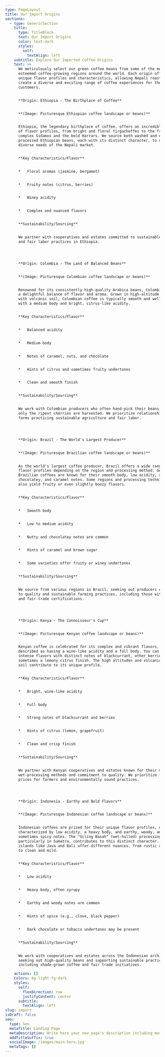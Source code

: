 ```yaml
---
type: PageLayout
title: Our Import Origins
sections:
  - type: GenericSection
    title:
      type: TitleBlock
      text: Our Import Origins
      color: text-dark
      styles:
        self:
          textAlign: left
    subtitle: Explore Our Imported Coffee Origins
    text: >+
      We meticulously select our green coffee beans from some of the most
      esteemed coffee-growing regions around the world. Each origin offers
      unique flavor profiles and characteristics, allowing Nepali roasters to
      create a diverse and exciting range of coffee experiences for their
      customers.


      **Origin: Ethiopia - The Birthplace of Coffee**


      **(Image: Picturesque Ethiopian coffee landscape or beans)**


      Ethiopia, the legendary birthplace of coffee, offers an incredible array
      of flavor profiles, from bright and floral Yirgacheffes to the fruity and
      complex Sidamos and the bold Harrars. We source both washed and natural
      processed Ethiopian beans, each with its distinct character, to meet the
      diverse needs of the Nepali market.


      **Key Characteristics/Flavor** 


      *   Floral aromas (jasmine, bergamot)


      *   Fruity notes (citrus, berries)


      *   Winey acidity


      *   Complex and nuanced flavors


      **Sustainability/Sourcing** 


      We partner with cooperatives and estates committed to sustainable farming
      and fair labor practices in Ethiopia.




      **Origin: Colombia - The Land of Balanced Beans**


      **(Image: Picturesque Colombian coffee landscape or beans)**


      Renowned for its consistently high-quality Arabica beans, Colombia offers
      a delightful balance of flavor and aroma. Grown in high-altitude regions
      with volcanic soil, Colombian coffee is typically smooth and well-rounded,
      with a medium body and bright, citrus-like acidity.


      **Key Characteristics/Flavor** 


      *   Balanced acidity


      *   Medium body


      *   Notes of caramel, nuts, and chocolate


      *   Hints of citrus and sometimes fruity undertones


      *   Clean and smooth finish


      **Sustainability/Sourcing** 


      We work with Colombian producers who often hand-pick their beans, ensuring
      only the ripest cherries are harvested. We prioritize relationships with
      farms practicing sustainable agriculture and fair labor.




      **Origin: Brazil - The World's Largest Producer**


      **(Image: Picturesque Brazilian coffee landscape or beans)**


      As the world's largest coffee producer, Brazil offers a wide range of
      flavor profiles depending on the region and processing method. Generally,
      Brazilian coffees are known for their smooth body, low acidity, and nutty,
      chocolatey, and caramel notes. Some regions and processing techniques can
      also yield fruity or even slightly boozy flavors.


      **Key Characteristics/Flavor**


      *   Smooth body


      *   Low to medium acidity


      *   Nutty and chocolatey notes are common


      *   Hints of caramel and brown sugar


      *   Some varieties offer fruity or winey undertones


      **Sustainability/Sourcing**


      We source from various regions in Brazil, seeking out producers committed
      to quality and sustainable farming practices, including those with organic
      and fair-trade certifications.




      **Origin: Kenya - The Connoisseur's Cup**


      **(Image: Picturesque Kenyan coffee landscape or beans)**


      Kenyan coffee is celebrated for its complex and vibrant flavors, often
      described as having a wine-like acidity and a full body. You can expect
      intense flavors with distinct notes of blackcurrant, other berries, and
      sometimes a lemony citrus finish. The high altitudes and volcanic, acidic
      soil contribute to its unique profile.


      **Key Characteristics/Flavor**


      *   Bright, wine-like acidity


      *   Full body


      *   Strong notes of blackcurrant and berries


      *   Hints of citrus (lemon, grapefruit)


      *   Clean and crisp finish


      **Sustainability/Sourcing** 


      We partner with Kenyan cooperatives and estates known for their meticulous
      wet-processing methods and commitment to quality. We prioritize fair
      prices for farmers and environmentally sound practices.




      **Origin: Indonesia - Earthy and Bold Flavors**


      **(Image: Picturesque Indonesian coffee landscape or beans)**


      Indonesian coffees are prized for their unique flavor profiles, often
      characterized by low acidity, a heavy body, and earthy, woody, and
      sometimes spicy notes. The "Giling Basah" (wet-hulled) processing method,
      particularly in Sumatra, contributes to this distinct character. Other
      islands like Java and Bali offer different nuances, from rustic and sweet
      to clean and mild.


      **Key Characteristics/Flavor**


      *   Low acidity


      *   Heavy body, often syrupy


      *   Earthy and woody notes are common


      *   Hints of spice (e.g., clove, black pepper)


      *   Dark chocolate or tobacco undertones may be present


      **Sustainability/Sourcing**


      We work with cooperatives and estates across the Indonesian archipelago,
      seeking out high-quality beans and supporting sustainable practices,
      including shade-grown coffee and fair trade initiatives.

    actions: []
    colors: bg-light-fg-dark
    styles:
      self:
        flexDirection: row
        justifyContent: center
      subtitle:
        textAlign: left
slug: import
isDraft: false
seo:
  type: Seo
  metaTitle: Landing Page
  metaDescription: Write here your new page's description including most relevant keywords.
  addTitleSuffix: true
  socialImage: /images/main-hero.jpg
  metaTags: []
---
```

